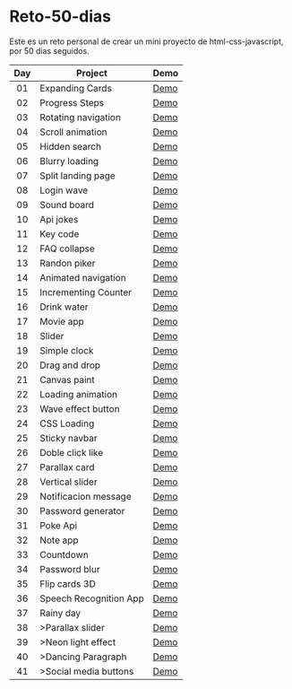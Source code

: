 # Reto-50-dias
Este es un reto personal de crear un mini proyecto de html-css-javascript, por 50 dias seguidos.

<table>
<thead>
<tr>
<th align="center">Day</th>
<th>Project</th>
<th>Demo</th>
</tr>
</thead>
<tbody>

<tr>
<td align="center">01</td>
<td>Expanding Cards</td>
<td><a href="https://codepen.io/hernan066/pen/poWQBwK" rel="nofollow">Demo</a></td>
</tr>

<tr>
<td align="center">02</td>
<td>Progress Steps</td>
<td><a href="https://codepen.io/hernan066/pen/wvrRoYN" rel="nofollow">Demo</a></td>
</tr>


<tr>
<td align="center">03</td>
<td>Rotating navigation</td>
<td><a href="https://codepen.io/hernan066/pen/MWEZJRO" rel="nofollow">Demo</a></td>
</tr>
<tr>

<td align="center">04</td>
<td>Scroll animation</td>
<td><a href="https://codepen.io/hernan066/pen/gOGEjYv" rel="nofollow">Demo</a></td>
</tr>

<tr>
<td align="center">05</td>
<td>Hidden search</a></td>
<td><a href="https://codepen.io/hernan066/pen/GRMPVKR" rel="nofollow">Demo</a></td>
</tr>

<tr>
<td align="center">06</td>
<td>Blurry loading</a></td>
<td><a href="https://codepen.io/hernan066/pen/RwLmaea" rel="nofollow">Demo</a></td>
</tr>

<tr>
<td align="center">07</td>
<td>Split landing page</a></td>
<td><a href="https://codepen.io/hernan066/pen/VwMJPgp" rel="nofollow">Demo</a></td>
</tr>

<tr>
<td align="center">08</td>
<td>Login wave</a></td>
<td><a href="https://codepen.io/hernan066/pen/OJxGzqy" rel="nofollow">Demo</a></td>
</tr>

<tr>
<td align="center">09</td>
<td>Sound board</a></td>
<td><a href="#" rel="nofollow">Demo</a></td>
</tr>


<tr>
<td align="center">10</td>
<td>Api jokes</a></td>
<td><a href="https://codepen.io/hernan066/pen/PoJMgQe" rel="nofollow">Demo</a></td>
</tr>

<tr>
<td align="center">11</td>
<td>Key code</a></td>
<td><a href="https://codepen.io/hernan066/pen/zYPOReP" rel="nofollow">Demo</a></td>
</tr>

<tr>
<td align="center">12</td>
<td>FAQ collapse</a></td>
<td><a href="https://codepen.io/hernan066/pen/JjOjWwX" rel="nofollow">Demo</a></td>
</tr>
<tr>
<td align="center">13</td>
<td>Randon piker</a></td>
<td><a href="https://codepen.io/hernan066/pen/eYemExX" rel="nofollow">Demo</a></td>
</tr>
<tr>
<td align="center">14</td>
<td>Animated navigation</a></td>
<td><a href="https://codepen.io/hernan066/pen/ExbjWdM" rel="nofollow">Demo</a></td>
</tr>
<tr>
<td align="center">15</td>
<td>Incrementing Counter</a></td>
<td><a href="https://codepen.io/hernan066/pen/rNYVRpj" rel="nofollow">Demo</a></td>
</tr>
<tr>
<td align="center">16</td>
<td>Drink water</a></td>
<td><a href="https://codepen.io/hernan066/pen/BamNbea" rel="nofollow">Demo</a></td>
</tr>
<tr>
<td align="center">17</td>
<td>Movie app</a></td>
<td><a href="https://codepen.io/hernan066/pen/zYPGXYp" rel="nofollow">Demo</a></td>
</tr>
<tr>
<td align="center">18</td>
<td>Slider</a></td>
<td><a href="https://codepen.io/hernan066/pen/gOXPXvK" rel="nofollow">Demo</a></td>
</tr>
<tr>
<td align="center">19</td>
<td>Simple clock</a></td>
<td><a href="https://codepen.io/hernan066/pen/YzEqZxO" rel="nofollow">Demo</a></td>
</tr>
<tr>
<td align="center">20</td>
<td>Drag and drop</a></td>
<td><a href="https://codepen.io/hernan066/pen/wvPGVqZ" rel="nofollow">Demo</a></td>
</tr>
<tr>
<td align="center">21</td>
<td>Canvas paint</a></td>
<td><a href="https://codepen.io/hernan066/pen/xxPOadg" rel="nofollow">Demo</a></td>
</tr>
<tr>
<td align="center">22</td>
<td>Loading animation</a></td>
<td><a href="https://codepen.io/hernan066/pen/YzEGEgG" rel="nofollow">Demo</a></td>
</tr>
<tr>
<td align="center">23</td>
<td>Wave effect button</a></td>
<td><a href="https://codepen.io/hernan066/pen/GRONpaW" rel="nofollow">Demo</a></td>
</tr>
<tr>
<td align="center">24</td>
<td>CSS Loading</a></td>
<td><a href="https://codepen.io/hernan066/pen/OJObZLg" rel="nofollow">Demo</a></td>
</tr>
<tr>
<td align="center">25</td>
<td>Sticky navbar</a></td>
<td><a href="https://codepen.io/hernan066/pen/zYPNPvP" rel="nofollow">Demo</a></td>
</tr>
<tr>
<td align="center">26</td>
<td>Doble click like</a></td>
<td><a href="https://codepen.io/hernan066/pen/YzEZPNy" rel="nofollow">Demo</a></td>
</tr>
<tr>
<td align="center">27</td>
<td>Parallax card</a></td>
<td><a href="https://codepen.io/hernan066/pen/zYPZeGO" rel="nofollow">Demo</a></td>
</tr>
<tr>
<td align="center">28</td>
<td>Vertical slider</a></td>
<td><a href="https://codepen.io/hernan066/pen/MWOmBya" rel="nofollow">Demo</a></td>
</tr>
<tr>
<td align="center">29</td>
<td>Notificacion message</a></td>
<td><a href="https://codepen.io/hernan066/pen/OJOggWa" rel="nofollow">Demo</a></td>
</tr>
<tr>
<td align="center">30</td>
<td>Password generator</a></td>
<td><a href="https://codepen.io/hernan066/pen/ExbXqWQ" rel="nofollow">Demo</a></td>
</tr>
<tr>
<td align="center">31</td>
<td>Poke Api</a></td>
<td><a href="https://poke-api-hernan.netlify.app/" rel="nofollow">Demo</a></td>
</tr>
<tr>
<td align="center">32</td>
<td>Note app</a></td>
<td><a href="https://note-app-hernan0066.netlify.app/" rel="nofollow">Demo</a></td>
</tr>
<tr>
<td align="center">33</td>
<td>Countdown</a></td>
<td><a href="https://codepen.io/hernan066/pen/ZEaXwgq" rel="nofollow">Demo</a></td>
</tr>
<tr>
<td align="center">34</td>
<td>Password blur</a></td>
<td><a href="https://codepen.io/hernan066/pen/jOaaXPJ" rel="nofollow">Demo</a></td>
</tr>
<tr>
<td align="center">35</td>
<td>Flip cards 3D</a></td>
<td><a href="https://codepen.io/hernan066/pen/BamJdxG" rel="nofollow">Demo</a></td>
</tr>
<tr>
<td align="center">36</td>
<td>Speech Recognition App</a></td>
<td><a href="https://codepen.io/hernan066/pen/ZEarvwY" rel="nofollow">Demo</a></td>
</tr>
<tr>
<td align="center">37</td>
<td>Rainy day</a></td>
<td><a href="https://rainy-day-hernan0066.netlify.app/" rel="nofollow">Demo</a></td>
</tr>
<tr>
<td align="center">38</td>
<td>>Parallax slider</a></td>
<td><a href="https://codepen.io/hernan066/pen/LYOdeqR" rel="nofollow">Demo</a></td>
</tr>
<tr>
<td align="center">39</td>
<td>>Neon light effect</a></td>
<td><a href="https://codepen.io/hernan066/pen/gOXzamV" rel="nofollow">Demo</a></td>
</tr>
<tr>
<td align="center">40</td>
<td>>Dancing Paragraph</a></td>
<td><a href="https://codepen.io/hernan066/pen/gOXzrmz" rel="nofollow">Demo</a></td>
</tr>
<tr>
<td align="center">41</td>
<td>>Social media buttons</a></td>
<td><a href="https://codepen.io/hernan066/pen/vYWrzxB" rel="nofollow">Demo</a></td>
</tr>


</tbody>
</table>












 
 
 
 
 
 
 
 
 
 
 
